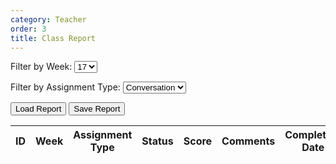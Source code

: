 ```yaml
---
category: Teacher
order: 3
title: Class Report
---
```


<script src="{{ site.baseurl }}/scripts/track.js">
    tracker();
</script>

 <label for="weekFilter">Filter by Week:</label>
    <select id="weekFilter">
        <option value="17">17</option>
        <option value="18">18</option>
        <option value="20">20</option>
        <option value="21">21</option>
        <option value="22">22</option>
        <option value="23">23</option>
        <option value="24">24</option>
        <option value="25">25</option>
        <option value="26">26</option>
         <option value="27">27</option>
        <option value="28">28</option>
        <option value="29">29</option>
        <option value="30">30</option>
        <option value="31">31</option>
    </select>  

<label for="assignmentTypeFilter">Filter by Assignment Type:</label>
    <select id="assignmentTypeFilter">
        <option value="conversation">Conversation</option>
        <option value="storyTelling">Story</option>
         <option value="listen">Listening</option>
        <option value="all">All</option>
    </select>
    
<button id="loadReport" onclick="loadReport()">Load Report</button>
<button id="saveReport" onclick="saveReport()">Save Report</button>

<div id="classReport">
<table id="jsonTable">
        <thead>
            <tr>
                <th>ID</th>
                <th>Week</th>
                <th>Assignment Type</th>
                 <th>Status</th>
                <th>Score</th>
                <th>Comments</th>
                <th>Completion Date</th>
                <th>Due Date</th>
                <th>Audio</th>
            </tr>
        </thead>
        <tbody>
        </tbody>
</table>
</div>

<!-- Modal Popup -->
<div id="feedbackModal" style="display: none; position: fixed; top: 50%; left: 50%; transform: translate(-50%, -50%); background: white; padding: 20px; border: 1px solid #ccc; z-index: 1000;">
    <h3>Add Feedback</h3>
    <label>Score:</label>
    <input type="text" id="modalScore"><br><br>
    <label>Feedback:</label>
    <textarea id="modalComments"></textarea><br><br>
    <button id="submitFeedback">Submit</button>
    <button id="closeModal">Cancel</button>
</div>


<script src="{{ site.baseurl }}/scripts/class_report.js">
